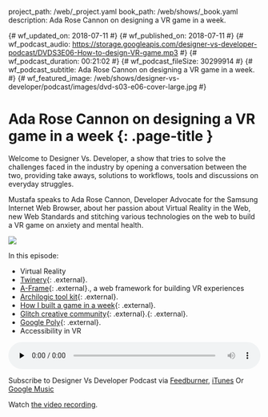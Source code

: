 project_path: /web/_project.yaml
book_path: /web/shows/_book.yaml
description: Ada Rose Cannon on designing a VR game in a week.

{# wf_updated_on: 2018-07-11 #}
{# wf_published_on: 2018-07-11 #}
{# wf_podcast_audio: https://storage.googleapis.com/designer-vs-developer-podcast/DVDS3E06-How-to-design-VR-game.mp3 #}
{# wf_podcast_duration: 00:21:02 #}
{# wf_podcast_fileSize: 30299914 #}
{# wf_podcast_subtitle: Ada Rose Cannon on designing a VR game in a week. #}
{# wf_featured_image: /web/shows/designer-vs-developer/podcast/images/dvd-s03-e06-cover-large.jpg #}


# Ada Rose Cannon on designing a VR game in a week {: .page-title }

Welcome to Designer Vs. Developer, a show that tries to solve the
challenges faced in the industry by opening a conversation between
the two, providing take aways, solutions to workflows, tools and
discussions on everyday struggles.

Mustafa speaks to Ada Rose Cannon, Developer Advocate for the 
Samsung Internet Web Browser, about her passion about Virtual 
Reality in the Web, new Web Standards and stitching various 
technologies on the web to build a VR game on anxiety and 
mental health. 


<img
src="/web/shows/designer-vs-developer/podcast/images/dvd-s03-e06-cover.jpg"
class="attempt-right">

In this episode:

* Virtual Reality
* [Twinery](http://bit.ly/2ubLoUj){: .external}.
* [A-Frame](http://bit.ly/2L3HUfW){: .external}., a web framework for building VR experiences 
* [Archilogic tool kit](http://bit.ly/2KOGGpB){: .external}.
* [How I built a game in a week](http://bit.ly/2N2Vlub){: .external}. 
* [Glitch creative community](http://bit.ly/2ueEQnG){: .external}.{: .external}.
* [Google Poly](http://bit.ly/2Jdo6lr){: .external}.
* Accessibility in VR

<audio style="width: 100%"
src="https://storage.googleapis.com/designer-vs-developer-podcast/
DVDS3E06-How-to-design-VR-game.mp3"
controls preload="none">

Subscribe to Designer Vs Developer Podcast via
<a href="https://goo.gl/USHXv8">Feedburner</a>,
<a href="https://goo.gl/1E9U0G">iTunes</a> Or
<a href="https://goo.gl/qCBlST">
Google Music</a>

Watch <a href="https://www.youtube.com/playlist?list=PLNYkxOF6rcIC60856GnLEV5GQXMxc9ByJ">
the video recording</a>.
